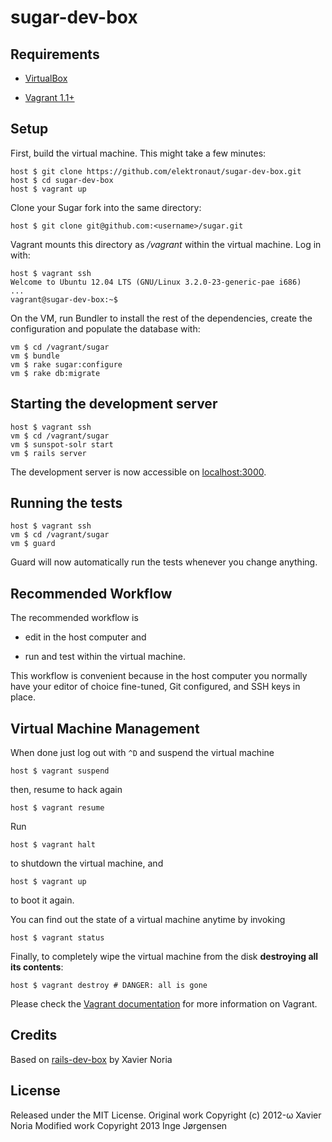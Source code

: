 # sugar-dev-box

## Requirements

* [VirtualBox](https://www.virtualbox.org)

* [Vagrant 1.1+](http://vagrantup.com)

## Setup

First, build the virtual machine. This might take a few minutes:

    host $ git clone https://github.com/elektronaut/sugar-dev-box.git
    host $ cd sugar-dev-box
    host $ vagrant up

Clone your Sugar fork into the same directory:

    host $ git clone git@github.com:<username>/sugar.git

Vagrant mounts this directory as _/vagrant_ within the virtual machine. Log in with:

    host $ vagrant ssh
    Welcome to Ubuntu 12.04 LTS (GNU/Linux 3.2.0-23-generic-pae i686)
    ...
    vagrant@sugar-dev-box:~$

On the VM, run Bundler to install the rest of the dependencies, create the configuration
and populate the database with:

    vm $ cd /vagrant/sugar
    vm $ bundle
    vm $ rake sugar:configure
    vm $ rake db:migrate

## Starting the development server

    host $ vagrant ssh
    vm $ cd /vagrant/sugar
    vm $ sunspot-solr start
    vm $ rails server

The development server is now accessible on [localhost:3000](http://localhost:3000/).

## Running the tests

    host $ vagrant ssh
    vm $ cd /vagrant/sugar
    vm $ guard

Guard will now automatically run the tests whenever you change anything.

## Recommended Workflow

The recommended workflow is

* edit in the host computer and

* run and test within the virtual machine.

This workflow is convenient because in the host computer you normally have your editor of choice fine-tuned, Git configured, and SSH keys in place.

## Virtual Machine Management

When done just log out with `^D` and suspend the virtual machine

    host $ vagrant suspend

then, resume to hack again

    host $ vagrant resume

Run

    host $ vagrant halt

to shutdown the virtual machine, and

    host $ vagrant up

to boot it again.

You can find out the state of a virtual machine anytime by invoking

    host $ vagrant status

Finally, to completely wipe the virtual machine from the disk **destroying all its contents**:

    host $ vagrant destroy # DANGER: all is gone

Please check the [Vagrant documentation](http://docs.vagrantup.com/v2/) for more information on Vagrant.

## Credits

Based on [rails-dev-box](https://github.com/rails/rails-dev-box) by Xavier Noria

## License

Released under the MIT License.
Original work Copyright (c) 2012-ω Xavier Noria
Modified work Copyright 2013 Inge Jørgensen
